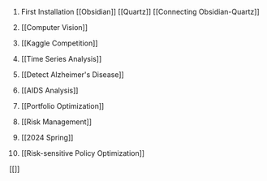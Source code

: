 1. First Installation
	[[Obsidian]]
	[[Quartz]]
	[[Connecting Obsidian-Quartz]]

2. [[Computer Vision]]

3. [[Kaggle Competition]]

4. [[Time Series Analysis]]

5. [[Detect Alzheimer's Disease]]

6. [[AIDS Analysis]]

7. [[Portfolio Optimization]]

8. [[Risk Management]]

9. [[2024 Spring]]

10. [[Risk-sensitive Policy Optimization]]

[[]]